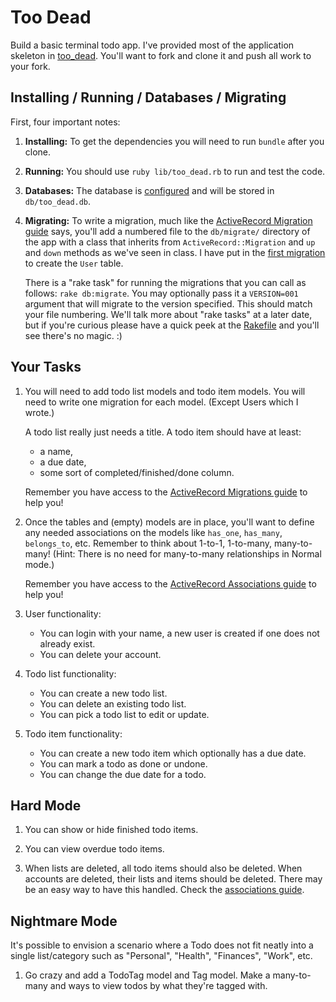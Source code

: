 # Too Dead

Build a basic terminal todo app.
I've provided most of the application skeleton in [too_dead][too_dead].
You'll want to fork and clone it and push all work to your fork.

[too_dead]: https://github.com/TIY-ATL-ROR-2015-May/too_dead

## Installing / Running / Databases / Migrating

First, four important notes:

1. **Installing:** To get the dependencies you will need to run `bundle` after you clone.

2. **Running:** You should use `ruby lib/too_dead.rb` to run and test the code.

3. **Databases:** The database is [configured][db_config] and will be stored in `db/too_dead.db`.

4. **Migrating:**
   To write a migration, much like the [ActiveRecord Migration guide][migrations] says,
   you'll add a numbered file to the `db/migrate/` directory of the app with a class
   that inherits from `ActiveRecord::Migration` and `up` and `down` methods as we've
   seen in class. I have put in the [first migration][create_users] to create the
   `User` table.

   There is a "rake task" for running the migrations that you can call as follows:
   `rake db:migrate`. You may optionally pass it a `VERSION=001` argument that will
   migrate to the version specified. This should match your file numbering.
   We'll talk more about "rake tasks" at a later date, but if you're curious please
   have a quick peek at the [Rakefile][rakefile] and you'll see there's no magic. :)

[db_config]: https://github.com/TIY-ATL-ROR-2015-May/too_dead/tree/master/config/database.yml
[db_init]: https://github.com/TIY-ATL-ROR-2015-May/too_dead/tree/master/lib/too_dead/init_db.rb
[migrations]: http://guides.rubyonrails.org/migrations.html
[create_users]: https://github.com/TIY-ATL-ROR-2015-May/too_dead/tree/master/db/migrate/001_create_users.rb
[rakefile]: https://github.com/TIY-ATL-ROR-2015-May/too_dead/tree/master/Rakefile

## Your Tasks

1. You will need to add todo list models and todo item models.
   You will need to write one migration for each model. (Except Users which I wrote.)

   A todo list really just needs a title.
   A todo item should have at least:
     * a name,
     * a due date,
     * some sort of completed/finished/done column.

   Remember you have access to the [ActiveRecord Migrations guide][migrations] to help you!

[migrations]: http://guides.rubyonrails.org/active_record_migrations.html

2. Once the tables and (empty) models are in place, you'll want to define any needed    associations on the models like `has_one`, `has_many`, `belongs_to`, etc.
   Remember to think about 1-to-1, 1-to-many, many-to-many!
   (Hint: There is no need for many-to-many relationships in Normal mode.)

   Remember you have access to the [ActiveRecord Associations guide][associations] to help you!

3. User functionality:
   * You can login with your name, a new user is created if one does not already exist.
   * You can delete your account.

4. Todo list functionality:
   * You can create a new todo list.
   * You can delete an existing todo list.
   * You can pick a todo list to edit or update.

5. Todo item functionality:
   * You can create a new todo item which optionally has a due date.
   * You can mark a todo as done or undone.
   * You can change the due date for a todo.

## Hard Mode

1. You can show or hide finished todo items.

2. You can view overdue todo items.

3. When lists are deleted, all todo items should also be deleted.
   When accounts are deleted, their lists and items should be deleted.
   There may be an easy way to have this handled. Check the [associations guide][associations].

[associations]: http://guides.rubyonrails.org/associations.html

## Nightmare Mode

It's possible to envision a scenario where a Todo does not fit neatly into
a single list/category such as "Personal", "Health", "Finances", "Work", etc.

1. Go crazy and add a TodoTag model and Tag model. Make a many-to-many
   and ways to view todos by what they're tagged with.